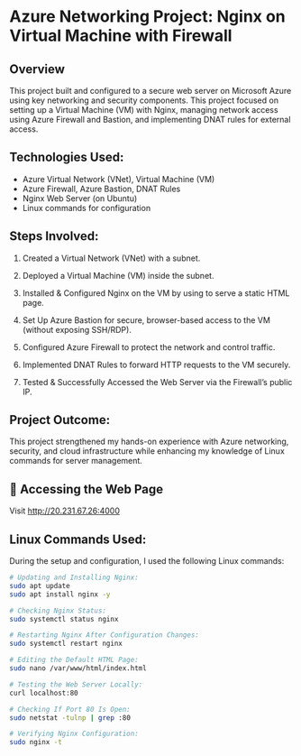 # Azure Networking Project: Nginx on Virtual Machine with Firewall

##  Overview
This project built and configured to a secure web server on Microsoft Azure using key networking and security components. This project focused on setting up a Virtual Machine (VM) with Nginx, managing network access using Azure Firewall and Bastion, and implementing DNAT rules for external access.

##  Technologies Used:
- Azure Virtual Network (VNet), Virtual Machine (VM)
- Azure Firewall, Azure Bastion, DNAT Rules
- Nginx Web Server (on Ubuntu)
- Linux commands for configuration

##  Steps Involved:
1. Created a Virtual Network (VNet) with a subnet.

2. Deployed a Virtual Machine (VM) inside the subnet.

3. Installed & Configured Nginx on the VM by using to serve a static HTML page.

4. Set Up Azure Bastion for secure, browser-based access to the VM (without exposing SSH/RDP).

5. Configured Azure Firewall to protect the network and control traffic.

6. Implemented DNAT Rules to forward HTTP requests to the VM securely.

7. Tested & Successfully Accessed the Web Server via the Firewall’s public IP.


## Project Outcome:
This project strengthened my hands-on experience with Azure networking, security, and cloud infrastructure while enhancing my knowledge of Linux commands for server management.

## 📡 Accessing the Web Page
Visit http://20.231.67.26:4000

## Linux Commands Used:
During the setup and configuration, I used the following Linux commands:
```bash
# Updating and Installing Nginx:
sudo apt update
sudo apt install nginx -y

# Checking Nginx Status:
sudo systemctl status nginx

# Restarting Nginx After Configuration Changes:
sudo systemctl restart nginx

# Editing the Default HTML Page:
sudo nano /var/www/html/index.html

# Testing the Web Server Locally:
curl localhost:80

# Checking If Port 80 Is Open:
sudo netstat -tulnp | grep :80

# Verifying Nginx Configuration:
sudo nginx -t


